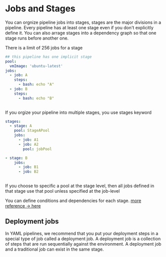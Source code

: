 # Jobs and Stages
You can orgnize pipeline jobs into stages, stages are the major divisions in a pipeline.
Every pipeline has at least one stage even if you don't explicitly define it. You can also arrage stages into a dependency graph so that one stage runs before another one. 

There is a limit of 256 jobs for a stage

```yml
## this pipeline has one implicit stage
pool:
  vmImage: 'ubuntu-latest'
jobs:
  - job: A
    steps:
      - bash: echo "A"
  - job: B
    steps:
      - bash: echo "B"
    
```
If you orgize your pipeline into multiple stages, you use stages keyword

```yml
stages:
  - stage: A
    pool: StageAPool
    jobs:
      - job: A1
      - job: A2
        pool: jobPool

- stage: B
    jobs:
      - job: B1
      - job: B2
       
```
If you choose to specific a pool at the stage level, then all jobs defined in that stage use that pool unless specified at the job-level

You can define conditions and dependencies for each stage. [more reference -> here](https://learn.microsoft.com/en-us/azure/devops/pipelines/process/stages?view=azure-devops&tabs=yaml)

## Deployment jobs
In YAML pipelines, we recommend that you put your deployment steps in a special type of job called a deployment job. A deployment job is a collection of steps that are run sequentially against the environment. A deployment job and a traditional job can exist in the same stage. 